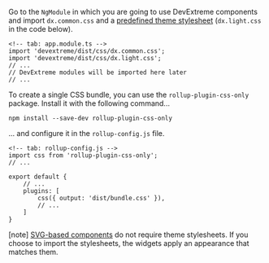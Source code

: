 Go to the `NgModule` in which you are going to use DevExtreme components and import `dx.common.css` and a [predefined theme stylesheet](/concepts/60%20Themes%20and%20Styles/05%20Predefined%20Themes/00%20Predefined%20Themes.md '/Documentation/Guide/Themes_and_Styles/Predefined_Themes/') (`dx.light.css` in the code below).

    <!-- tab: app.module.ts -->
    import 'devextreme/dist/css/dx.common.css';
    import 'devextreme/dist/css/dx.light.css';
    // ...
    // DevExtreme modules will be imported here later
    // ...

To create a single CSS bundle, you can use the `rollup-plugin-css-only` package. Install it with the following command...

    npm install --save-dev rollup-plugin-css-only

... and configure it in the `rollup-config.js` file.

    <!-- tab: rollup-config.js -->
    import css from 'rollup-plugin-css-only';
    // ...

    export default {
        // ...
        plugins: [
            css({ output: 'dist/bundle.css' }),
            // ...
        ]
    }

[note] [SVG-based components](/concepts/60%20Themes%20and%20Styles/00%20HTML-%20and%20SVG-Based%20Widgets.md '/Documentation/Guide/Themes_and_Styles/HTML-_and_SVG-Based_Widgets/') do not require theme stylesheets. If you choose to import the stylesheets, the widgets apply an appearance that matches them.
